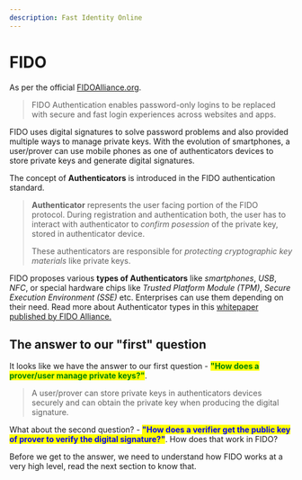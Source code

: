 ```yaml
---
description: Fast Identity Online
---
```


# FIDO

As per the official [FIDOAlliance.org](https://fidoalliance.org/what-is-fido/).

> FIDO Authentication enables password-only logins to be replaced with secure and fast login experiences across websites and apps.

FIDO uses digital signatures to solve password problems and also provided multiple ways to manage private keys. With the evolution of smartphones, a user/prover can use mobile phones as one of authenticators devices to store private keys and generate digital signatures.

The concept of **Authenticators** is introduced in the FIDO authentication standard.

> **Authenticator** represents the user facing portion of the FIDO protocol. During registration and authentication both, the user has to interact with authenticator to _confirm posession_ of the private key, stored in authenticator device.
>
> These authenticators are responsible for _protecting cryptographic key materials_ like private keys.

FIDO proposes various **types of Authenticators** like _smartphones_, _USB_, _NFC_, or special hardware chips like _Trusted Platform Module (TPM)_, _Secure Execution Environment (SSE)_ etc. Enterprises can use them depending on their need. Read more about Authenticator types in this [whitepaper published by FIDO Alliance.](https://media.fidoalliance.org/wp-content/uploads/2021/09/FIDO-White-Paper-Choosing-FIDO-Authenticators-for-Enterprise-Use-Cases.pdf)

## The answer to our "first" question

It looks like we have the answer to our first question - <mark style="color:green;">**"How does a prover/user manage private keys?"**</mark>.

> A user/prover can store private keys in authenticators devices securely and can obtain the private key when producing the digital signature.

What about the second question? - <mark style="color:blue;">**"How does a verifier get the public key of prover to verify the digital signature?"**</mark>. How does that work in FIDO?&#x20;

Before we get to the answer, we need to understand how FIDO works at a very high level, read the next section to know that.
